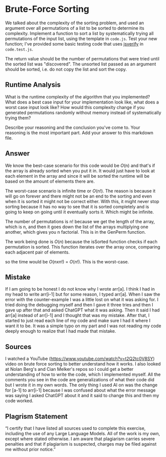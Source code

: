 # Brute-Force Sorting

We talked about the complexity of the sorting problem, and used an argument over
all permutations of a list to be sorted to determine its complexity. Implement
a function to sort a list by systematically trying all permutations of the input
list, using the template in `code.js`. Test your new function; I've provided
some basic testing code that uses [jsverify](https://jsverify.github.io/) in
`code.test.js`.

The return value should be the number of permutations that were tried until the
sorted list was "discovered". The unsorted list passed as an argument should be
sorted, i.e. do not copy the list and sort the copy.

## Runtime Analysis

What is the runtime complexity of the algorithm that you implemented? What does
a best case input for your implementation look like, what does a worst case
input look like? How would this complexity change if you generated permutations
randomly without memory instead of systematically trying them?

Describe your reasoning and the conclusion you've come to. Your reasoning is the
most important part. Add your answer to this markdown file.


## Answer 
We know the best-case scenario for this code would be _O_(n) and that's if the array is already sorted when you put it in. It would just have to look at each element in the array and since it will be sorted the runtime will be based on the amount of elements there are.

The worst-case scenario is infinite time or _O_(n!). The reason is because it will go on forever and there might not be an end to the sorting and even when it is sorted it might not be correct either. With this, it might never stop sorting because it has no way to see that it is sorted completely and is going to keep on going until it eventually sorts it. Which might be infinite. 

The number of permutations is n! because we get the length of the array, which is n, and then it goes down the list of the arrays multiplying one another, which gives you n factorial. This is in the GenPerm function. 

The work being done is $O(n)$ because the isSorted function checks if each permutation is sorted. This function iterates over the array once, comparing each adjacent pair of elements. 

so the time would be $O(n x n!)$ = $O(n!)$. This is the worst-case. 


## Mistake
If I am going to be honest I do not know why I wrote arr[a]. I think I had in my head to write arr[i-1] but for some reason, I typed arr[a]. When I saw the error with the counter-example I was a little lost on what it was asking for. I tried doing the debugging myself and then I gave it three tries and then I gave up after that and asked ChatGPT what it was asking. Then it said I had arr[a] instead of arr[i-1] and I thought that was my mistake. After that, I started to just read each line of my code and make sure I had it where I want it to be. It was a simple typo on my part and I was not reading my code deeply enough to realize that I had made that mistake. 
## Sources
I watched a YouTube (https://www.youtube.com/watch?v=t2Q2tc0V8SY) video on brute force sorting to better understand how it works. I also looked at Nolan Berg's and Cian Melker's repos so I could get a better understanding of how to write the code, which I implemented myself. All the comments you see in the code are generalizations of what their code did but I wrote it in my own words. The only thing I used AI on was the change for [a-1] to arr[i-1] because I was confused about what the error message was saying I asked ChatGPT about it and it said to change this and then my code worked. 

## Plagrism Statement 
“I certify that I have listed all sources used to complete this exercise, including the use of any Large Language Models. All of the work is my own, except where stated otherwise. I am aware that plagiarism carries severe penalties and that if plagiarism is suspected, charges may be filed against me without prior notice.”
